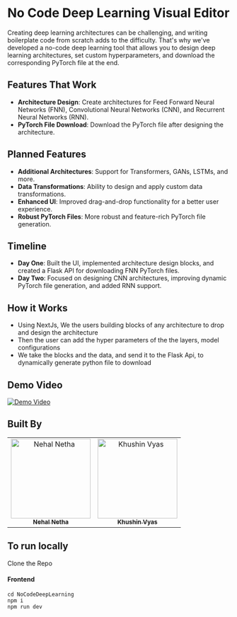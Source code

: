 # No Code Deep Learning Visual Editor

Creating deep learning architectures can be challenging, and writing boilerplate code from scratch adds to the difficulty. That's why we've developed a no-code deep learning tool that allows you to design deep learning architectures, set custom hyperparameters, and download the corresponding PyTorch file at the end.

## Features That Work

- **Architecture Design**: Create architectures for Feed Forward Neural Networks (FNN), Convolutional Neural Networks (CNN), and Recurrent Neural Networks (RNN).
- **PyTorch File Download**: Download the PyTorch file after designing the architecture.

## Planned Features

- **Additional Architectures**: Support for Transformers, GANs, LSTMs, and more.
- **Data Transformations**: Ability to design and apply custom data transformations.
- **Enhanced UI**: Improved drag-and-drop functionality for a better user experience.
- **Robust PyTorch Files**: More robust and feature-rich PyTorch file generation.

## Timeline

- **Day One**: Built the UI, implemented architecture design blocks, and created a Flask API for downloading FNN PyTorch files.
- **Day Two**: Focused on designing CNN architectures, improving dynamic PyTorch file generation, and added RNN support.


## How it Works

- Using NextJs, We the users building blocks of any architecture to drop and design the architecture
- Then the user can add the hyper parameters of the the layers, model configurations
- We take the blocks and the data, and send it to the Flask Api, to dynamically generate python file to download

## Demo Video

[![Demo Video](https://github.com/user-attachments/assets/44f164c3-0bfe-42cd-ba19-583ed3f0d3af)](https://youtu.be/PJeJ_SJCfiU)

## Built By

<table>
  <tr>
    <td align="center">
      <a href="https://github.com/NehalNetha">
        <img src="https://avatars.githubusercontent.com/u/84872197?v=4" width="180px;" alt="Nehal Netha"/>
        <br />
        <sub><b>Nehal Netha</b></sub>
      </a>
    </td>
    <td align="center">
      <a href="https://github.com/KhushinVyas">
        <img src="https://avatars.githubusercontent.com/u/120413040?v=4" width="180px;" alt="Khushin Vyas"/>
        <br />
        <sub><b>Khushin Vyas</b></sub>
      </a>
    </td>
  </tr>
</table>


## To run locally

Clone the Repo

#### Frontend

```
cd NoCodeDeepLearning
npm i
npm run dev
```



